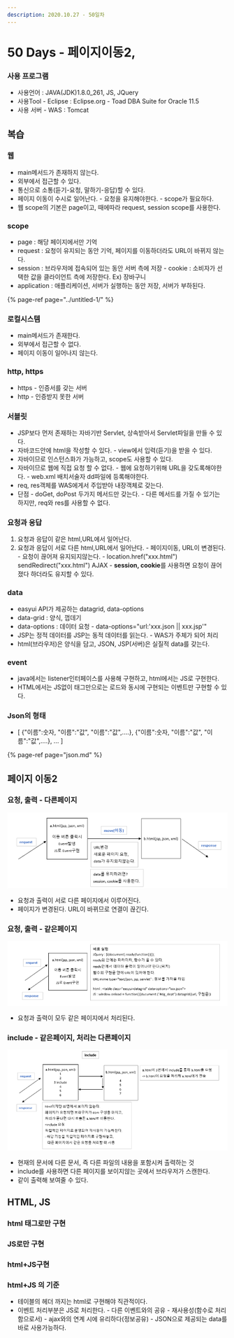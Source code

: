 ```yaml
---
description: 2020.10.27 - 50일차
---
```


# 50 Days - 페이지이동2,

### 사용 프로그램

* 사용언어 : JAVA\(JDK\)1.8.0\_261, JS, JQuery
* 사용Tool  - Eclipse : Eclipse.org - Toad DBA Suite for Oracle 11.5
* 사용 서버 - WAS : Tomcat

## 복습

### 웹

* main메서드가 존재하지 않는다.
* 외부에서 접근할 수 있다.
* 통신으로 소통\(듣기-요청, 말하기-응답\)할 수 있다.
* 페이지 이동이 수시로 일어난다. - 요청을 유지해야한다.  - scope가 필요하다.
* 웹 scope의 기본은 page이고, 때에따라 request, session scope를 사용한다.

### scope

* page : 해당 페이지에서만 기억
* request : 요청이 유지되는 동안 기억, 페이지를 이동하더라도 URL이 바뀌지 않는다.
* session : 브라우저에 접속되어 있는 동안 서버 측에 저장 - cookie : 소비자가 선택한 값을 클라이언트 측에 저장한다. Ex\) 장바구니
* application : 애플리케이션, 서버가 실행하는 동안 저장, 서버가 부하된다.

{% page-ref page="../untitled-1/" %}

### 로컬시스템

* main메서드가 존재한다.
* 외부에서 접근할 수 없다.
* 페이지 이동이 일어나지 않는다.

### http, https

* https - 인증서를 갖는 서버
* http - 인증받지 못한 서버

### 서블릿

* JSP보다 먼저 존재하는 자바기반 Servlet, 상속받아서 Servlet파일을 만들 수 있다.
* 자바코드안에 html을 작성할 수 있다. - view에서 입력\(듣기\)을 받을 수 있다.
* 자바이므로 인스턴스화가 가능하고, scope도 사용할 수 있다.
* 자바이므로 웹에 직접 요청 할 수 없다. - 웹에 요청하기위해 URL을 갖도록해야한다. - web.xml 배치서술자 dd파일에 등록해야한다.
* req, res객체를 WAS에게서 주입받아 내장객체로 갖는다.
* 단점 - doGet, doPost 두가지 메서드만 갖는다. - 다른 메서드를 가질 수 있기는 하지만, req와 res를 사용할 수 없다. 

### 요청과 응답

1. 요청과 응답이 같은 html,URL에서 일어난다.
2. 요청과 응답이 서로 다른 html,URL에서 일어난다. - 페이지이동, URL이 변경된다. - 요청이 끊어져 유지되지않는다. - location.href\("xxx.html"\)   sendRedirect\("xxx.html"\)   AJAX - **session, cookie**를 사용하면 요청이 끊어졌다 하더라도 유지할 수 있다.

### data

* easyui API가 제공하는 datagrid, data-options
* data-grid : 양식, 껍데기
* data-options : 데이터 요청 - data-options="url:'xxx.json \|\| xxx.jsp'"
* JSP는 정적 데이터를 JSP는 동적 데이터를 읽는다. - WAS가 주체가 되어 처리
* html\(브라우저\)은 양식을 담고, JSON, JSP\(서버\)은 실질적 data를 갖는다.

### event

* java에서는 listener인터페이스를 사용해 구현하고, html에서는 JS로 구현한다.
* HTML에서는 JS없이 태그만으로는 로드와 동시에 구현되는 이벤트만 구현할 수 있다.

### Json의 형태

* \[ {"이름":숫자, "이름":"값", "이름":"값",....}, {"이름":숫자, "이름":"값", "이름":"값",....}, ... \]

{% page-ref page="json.md" %}

## 페이지 이동2

### 요청, 출력 - 다른페이지

![](../../.gitbook/assets/1%20%2848%29.png)

* 요청과 출력이 서로 다른 페이지에서 이루어진다.
* 페이지가 변경된다. URL이 바뀌므로 연결이 끊긴다.

### 요청, 출력 - 같은페이지

![](../../.gitbook/assets/2%20%2837%29.png)

* 요청과 출력이 모두 같은 페이지에서 처리된다.

### include  - 같은페이지, 처리는 다른페이지

![](../../.gitbook/assets/3%20%2830%29.png)

* 현재의 문서에 다른 문서, 즉 다른 파일의 내용을 포함시켜 출력하는 것
* include를 사용하면 다른 페이지를 보이지않는 곳에서 브라우저가 스캔한다.
* 같이 출력해 보여줄 수 있다.

## HTML, JS

### html 태그로만 구현

### JS로만 구현

### html+JS구현

### html+JS 의 기준

* 테이블의 헤더 까지는 html로 구현해야 직관적이다.
* 이벤트 처리부분은 JS로 처리한다. - 다른 이벤트와의 공유 - 재사용성\(함수로 처리함으로서\) - ajax와의 연계 시에 유리하다\(정보공유\) - JSON으로 제공되는 data를 바로 사용가능하다.

